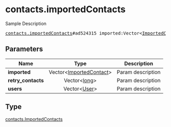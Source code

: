 # contacts.importedContacts

Sample Description

<pre>
<a href="../constructor/contacts.importedContacts.md">contacts.importedContacts</a>#ad524315 imported:Vector&lt;<a href="../type/ImportedContact.md">ImportedContact</a>&gt; retry_contacts:Vector&lt;<a href="../type/long.md">long</a>&gt; users:Vector&lt;<a href="../type/User.md">User</a>&gt; = <a href="../type/contacts.ImportedContacts.md">contacts.ImportedContacts</a>;
</pre>
## Parameters

| Name | Type | Description |
|------|:----:|-------------|
| **imported** | Vector&lt;<a href="../type/ImportedContact.md">ImportedContact</a>&gt; | Param description |
| **retry_contacts** | Vector&lt;<a href="../type/long.md">long</a>&gt; | Param description |
| **users** | Vector&lt;<a href="../type/User.md">User</a>&gt; | Param description |

## Type

<a href="../type/contacts.ImportedContacts.md">contacts.ImportedContacts</a>
